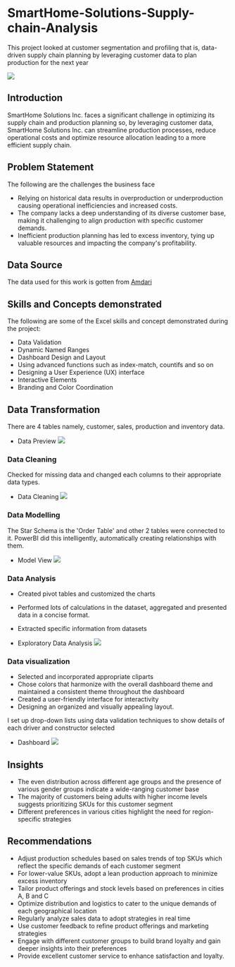 # SmartHome-Solutions-Supply-chain-Analysis
This project looked at customer segmentation and profiling that is, data-driven supply chain planning by leveraging customer data to plan production for the next year 

![](dataanalytics.avif)

## Introduction
SmartHome Solutions Inc. faces a significant challenge in optimizing its supply chain and production planning so, by leveraging customer data, SmartHome Solutions Inc. can streamline production processes, reduce operational costs and optimize resource allocation leading to a more efficient supply chain. 

## Problem Statement
The following are the challenges the business face
* Relying on historical data results in overproduction or underproduction causing operational inefficiencies and increased costs.
* The company lacks a deep understanding of its diverse customer base, making it challenging to align production with specific customer demands.
* Inefficient production planning has led to excess inventory, tying up valuable resources and impacting the company's profitability.

## Data Source
The data used for this work is gotten from [Amdari](https://www.amdari.io)

## Skills and Concepts demonstrated
The following are some of the Excel skills and concept demonstrated during the project:
* Data Validation
* Dynamic Named Ranges
* Dashboard Design and Layout
* Using advanced functions such as index-match, countifs and so on
* Designing a User Experience (UX) interface
* Interactive Elements
* Branding and Color Coordination

## Data Transformation
There are 4 tables namely, customer, sales, production and inventory data. 
* Data Preview
![](Carracepreview.PNG)

### Data Cleaning
Checked for missing data and changed each columns to their appropriate data types.
* Data Cleaning
![](Carracepreview.PNG)

### Data Modelling
The Star Schema is the 'Order Table' and other 2 tables were connected to it. PowerBI did this intelligently, automatically creating relationships with them.
* Model View
![](Carracepreview.PNG)

### Data Analysis
* Created pivot tables and customized the charts 
* Performed lots of calculations in the dataset, aggregated and presented data in a concise format.
* Extracted specific information from datasets


* Exploratory Data Analysis
![](Carracepreview.PNG)


### Data visualization
* Selected and incorporated appropriate cliparts
* Chose colors that harmonize with the overall dashboard theme and maintained a consistent theme throughout the dashboard
* Created a user-friendly interface for interactivity
* Designing an organized and visually appealing layout.

I set up drop-down lists using data validation techniques to show details of each driver and constructor selected

* Dashboard
![](cardash.PNG)

## Insights
* The even distribution across different age groups and the presence of various gender groups indicate a wide-ranging customer base
* The majority of customers being adults with higher income levels suggests prioritizing SKUs for this customer segment
* Different preferences in various cities highlight the need for region-specific strategies

## Recommendations 
* Adjust production schedules based on sales trends of top SKUs which reflect the specific demands of each customer segment
* For lower-value SKUs, adopt a lean production approach to minimize excess inventory
* Tailor product offerings and stock levels based on preferences in cities A, B and C
* Optimize distribution and logistics to cater to the unique demands of each geographical location
* Regularly analyze sales data to adopt strategies in real time
* Use customer feedback to refine product offerings and marketing strategies
* Engage with different customer groups to build brand loyalty and gain deeper insights into their preferences
* Provide excellent customer service to enhance satisfaction and loyalty.











